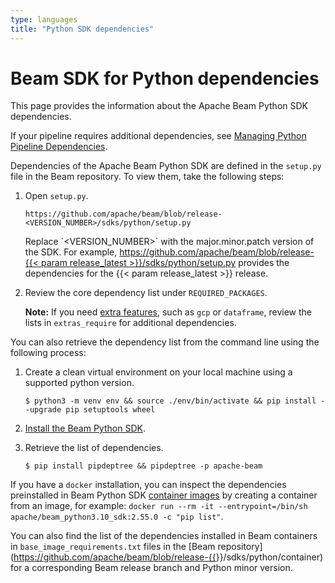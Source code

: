 ```yaml
---
type: languages
title: "Python SDK dependencies"
---
```

<!--
Licensed under the Apache License, Version 2.0 (the "License");
you may not use this file except in compliance with the License.
You may obtain a copy of the License at

http://www.apache.org/licenses/LICENSE-2.0

Unless required by applicable law or agreed to in writing, software
distributed under the License is distributed on an "AS IS" BASIS,
WITHOUT WARRANTIES OR CONDITIONS OF ANY KIND, either express or implied.
See the License for the specific language governing permissions and
limitations under the License.
-->

# Beam SDK for Python dependencies

This page provides the information about the Apache Beam Python SDK dependencies.

If your pipeline requires additional dependencies, see [Managing Python Pipeline Dependencies](https://beam.apache.org/documentation/sdks/python-pipeline-dependencies/).

Dependencies of the Apache Beam Python SDK are defined in the `setup.py` file in the Beam repository. To view them, take the following steps:

1. Open `setup.py`.

    ```
    https://github.com/apache/beam/blob/release-<VERSION_NUMBER>/sdks/python/setup.py
    ```

    <p class="paragraph-wrap">Replace `&lt;VERSION_NUMBER&gt;` with the major.minor.patch version of the SDK. For example, <a href="https://github.com/apache/beam/blob/release-{{< param release_latest >}}/sdks/python/setup.py" target="_blank" rel="noopener noreferrer">https://github.com/apache/beam/blob/release-{{< param release_latest >}}/sdks/python/setup.py</a> provides the dependencies for the {{< param release_latest >}} release.</p>


2. Review the core dependency list under `REQUIRED_PACKAGES`.

    **Note:** If you need [extra features](/get-started/quickstart-py#extra-requirements), such as `gcp` or `dataframe`, review the lists in `extras_require` for additional dependencies.

You can also retrieve the dependency list from the command line using the following process:

1.  Create a clean virtual environment on your local machine using a supported python version.

    ```
    $ python3 -m venv env && source ./env/bin/activate && pip install --upgrade pip setuptools wheel
    ```

2. [Install the Beam Python SDK](/get-started/quickstart-py/#download-and-install).

3. Retrieve the list of dependencies.

    ```
    $ pip install pipdeptree && pipdeptree -p apache-beam
    ```

If you have a `docker` installation, you can inspect the dependencies
preinstalled in Beam Python SDK [container
images](/documentation/runtime/environments/) by creating a container from an
image, for example: `docker run --rm -it --entrypoint=/bin/sh apache/beam_python3.10_sdk:2.55.0 -c "pip list"`.

You can also find the list of the dependencies installed in Beam containers in
`base_image_requirements.txt` files in the [Beam repository](https://github.com/apache/beam/blob/release-{{<param release_latest >}}/sdks/python/container) for a corresponding Beam release branch and Python minor version.
